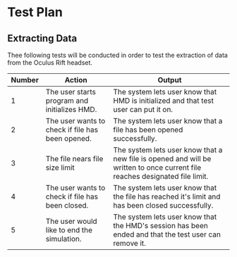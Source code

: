 # Test Plan
## Extracting Data

Thee following tests will be conducted in order to test the extraction of data from the Oculus Rift headset.

| Number | Action | Output |
|--------|--------|--------|
|   1    | The user starts program and initializes HMD. | The system lets user know that HMD is initialized and that test user can put it on. |
|   2    | The user wants to check if file has been opened. | The system lets user know that a file has been opened successfully. |
|   3    | The file nears file size limit | The system lets user know that a new file is opened and will be written to once current file reaches designated file limit. |
|   4    | The user wants to check if file has been closed. | The system lets user know that the file has reached it's limit and has been closed successfully. |
|   5    | The user would like to end the simulation. | The system lets user know that the HMD's session has been ended and that the test user can remove it. |
